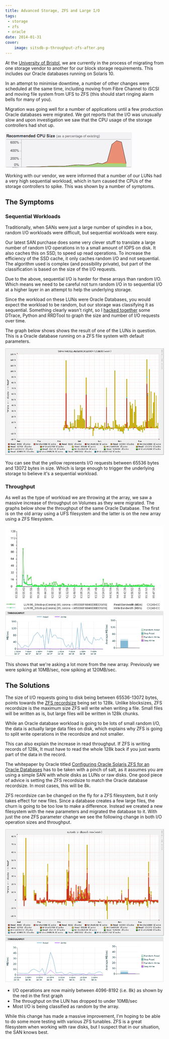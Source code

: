 ```yaml
---
title: Advanced Storage, ZFS and Large I/O
tags: 
 - storage
 - zfs
 - oracle
date: 2014-01-31
cover:
    image: sitsdb-p-throughput-zfs-after.png
---
```


At the [University of Bristol](http://www.bristol.ac.uk), we are currently in the process of migrating from one storage vendor to another for our block storage requirements. This includes our Oracle databases running on Solaris 10.

In an attempt to minimise downtime, a number of other changes were scheduled at the same time, including moving from Fibre Channel to iSCSI and moving file system from UFS to ZFS (this should start ringing alarm bells for many of you).

Migration was going well for a number of applications until a few production Oracle databases were migrated. We got reports that the I/O was unusually slow and upon investigation we saw that the CPU usage of the storage controllers had shot up.

![Storage Controller CPU usage](cpu-usage.jpg)

Working with our vendor, we were informed that a number of our LUNs had a very high sequential workload, which in turn caused the CPUs of the storage controllers to spike. This was shown by a number of symptoms.

## The Symptoms

### Sequential Workloads

Traditionally, when SANs were just a large number of spindles in a box, random I/O workloads were difficult, but sequential workloads were easy.

Our latest SAN purchase does some very clever stuff to translate a large number of random I/O operations in to a small amount of IOPS on disk. It also caches this on SSD, to speed up read operations.
To increase the efficiency of the SSD cache, it only caches random I/O and not sequential. The algorithm used is complex (and possibility private), but part of the classification is based on the size of the I/O requests.

Due to the above, sequential I/O is harder for these arrays than random I/O. Which means we need to be careful not turn random I/O in to sequential I/O at a higher layer in an attempt to help the underlying storage.

Since the workload on these LUNs were Oracle Databases, you would expect the workload to be random, but our storage was classifying it as sequential. Something clearly wasn't right, so I [hacked together](https://github.com/danfoster/io-profiler) some DTrace, Python and RRDTool to graph the size and number of I/O requests over time.  

The graph below shows shows the result of one of the LUNs in question. This is a Oracle database running on a ZFS file system with default parameters.

![I/O Requests from an Oracle DB on ZFS"](blap-io.png)

You can see that the yellow represents I/O requests between 65536 bytes and 13072 bytes in size. Which is large enough to trigger the underlying storage to believe it's a sequential workload.

### Throughput

As well as the type of workload we are throwing at the array, we saw a massive increase of throughput on Volumes as they were migrated. The graphs below show the throughput of the same Oracle Database. The first is on the old array using a UFS filesystem and the latter is on the new array using a ZFS filesystem.

![I/O Throughput before migration on UFS](sitsdb-p-throughput-ufs.jpg)
![I/O Throughput after migration on ZFS](sitsdb-p-throughput-zfs-before.png)

This shows that we're asking a lot more from the new array. Previously we were spiking at 10MB/sec, now spiking at 120MB/sec.

## The Solutions

The size of I/O requests going to disk being between 65536-13072 bytes, points towards the [ZFS recordsize](https://blogs.oracle.com/roch/entry/tuning_zfs_recordsize) being set to 128k. Unlike blocksizes, ZFS recordsize is the maximum size ZFS will write when writing a file. Small files will be written as is, but large files will be written in 128k chunks.

While an Oracle database workload is going to be lots of small random I/O, the data is actually large data files on disk, which explains why ZFS is going to split write operations in the recordsize and not smaller.

This can also explain the increase in read throughput. If ZFS is writing records of 128k, It must have to read the whole 128k back if you just wants part of the data in the record.

The whitepaper by Oracle titled [Configuring Oracle Solaris ZFS for an Oracle Databases](http://www.oracle.com/technetwork/server-storage/solaris10/config-solaris-zfs-wp-167894.pdf) has to be taken with a pinch of salt, as it assumes you are using a simple SAN with whole disks as LUNs or raw disks. One good piece of advice is setting the ZFS recordsize to match the Oracle database recordsize. In most cases, this will be 8k.

ZFS recordsize can be changed on the fly for a ZFS filesystem, but it only takes effect for new files. Since a database creates a few large files, the churn is going to be too low to make a difference. Instead we created a new filesystem with the new parameters and migrated the database to it. With just the one ZFS parameter change we see the following change in both I/O operation sizes and throughput.

![I/O Requests from an Oracle DB on ZFS using an 8k recordsize](sitsdb-p-dbpool-new-io.png)
![I/O Throughput after migration on ZFS](sitsdb-p-throughput-zfs-after.png)

* I/O operations are now mainly between 4096-8192 (i.e. 8k) as shown by the red in the first graph
* The throughput on the LUN has dropped to under 10MB/sec
* Most I/O is being classified as random by the array.  

While this change has made a massive improvement, I'm hoping to be able to do some more testing with various ZFS tunables. ZFS is a great filesystem when working with raw disks, but I suspect that in our situation, the SAN knows best.
